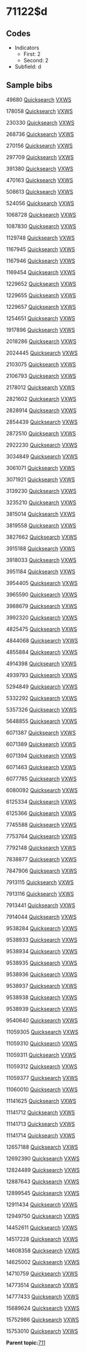 # 71122$d

## Codes

-   Indicators
    -   First: 2
    -   Second: 2
-   Subfield: d

## Sample bibs

49680 [Quicksearch](https://search.library.yale.edu/catalog/49680) [VXWS](http://prodorbis.library.yale.edu:7014/vxws/GetHoldingsService?bibId=49680)

178058 [Quicksearch](https://search.library.yale.edu/catalog/178058) [VXWS](http://prodorbis.library.yale.edu:7014/vxws/GetHoldingsService?bibId=178058)

230330 [Quicksearch](https://search.library.yale.edu/catalog/230330) [VXWS](http://prodorbis.library.yale.edu:7014/vxws/GetHoldingsService?bibId=230330)

268736 [Quicksearch](https://search.library.yale.edu/catalog/268736) [VXWS](http://prodorbis.library.yale.edu:7014/vxws/GetHoldingsService?bibId=268736)

270156 [Quicksearch](https://search.library.yale.edu/catalog/270156) [VXWS](http://prodorbis.library.yale.edu:7014/vxws/GetHoldingsService?bibId=270156)

297709 [Quicksearch](https://search.library.yale.edu/catalog/297709) [VXWS](http://prodorbis.library.yale.edu:7014/vxws/GetHoldingsService?bibId=297709)

391380 [Quicksearch](https://search.library.yale.edu/catalog/391380) [VXWS](http://prodorbis.library.yale.edu:7014/vxws/GetHoldingsService?bibId=391380)

470163 [Quicksearch](https://search.library.yale.edu/catalog/470163) [VXWS](http://prodorbis.library.yale.edu:7014/vxws/GetHoldingsService?bibId=470163)

508613 [Quicksearch](https://search.library.yale.edu/catalog/508613) [VXWS](http://prodorbis.library.yale.edu:7014/vxws/GetHoldingsService?bibId=508613)

524056 [Quicksearch](https://search.library.yale.edu/catalog/524056) [VXWS](http://prodorbis.library.yale.edu:7014/vxws/GetHoldingsService?bibId=524056)

1068728 [Quicksearch](https://search.library.yale.edu/catalog/1068728) [VXWS](http://prodorbis.library.yale.edu:7014/vxws/GetHoldingsService?bibId=1068728)

1087830 [Quicksearch](https://search.library.yale.edu/catalog/1087830) [VXWS](http://prodorbis.library.yale.edu:7014/vxws/GetHoldingsService?bibId=1087830)

1129748 [Quicksearch](https://search.library.yale.edu/catalog/1129748) [VXWS](http://prodorbis.library.yale.edu:7014/vxws/GetHoldingsService?bibId=1129748)

1167945 [Quicksearch](https://search.library.yale.edu/catalog/1167945) [VXWS](http://prodorbis.library.yale.edu:7014/vxws/GetHoldingsService?bibId=1167945)

1167946 [Quicksearch](https://search.library.yale.edu/catalog/1167946) [VXWS](http://prodorbis.library.yale.edu:7014/vxws/GetHoldingsService?bibId=1167946)

1169454 [Quicksearch](https://search.library.yale.edu/catalog/1169454) [VXWS](http://prodorbis.library.yale.edu:7014/vxws/GetHoldingsService?bibId=1169454)

1229652 [Quicksearch](https://search.library.yale.edu/catalog/1229652) [VXWS](http://prodorbis.library.yale.edu:7014/vxws/GetHoldingsService?bibId=1229652)

1229655 [Quicksearch](https://search.library.yale.edu/catalog/1229655) [VXWS](http://prodorbis.library.yale.edu:7014/vxws/GetHoldingsService?bibId=1229655)

1229657 [Quicksearch](https://search.library.yale.edu/catalog/1229657) [VXWS](http://prodorbis.library.yale.edu:7014/vxws/GetHoldingsService?bibId=1229657)

1254651 [Quicksearch](https://search.library.yale.edu/catalog/1254651) [VXWS](http://prodorbis.library.yale.edu:7014/vxws/GetHoldingsService?bibId=1254651)

1917896 [Quicksearch](https://search.library.yale.edu/catalog/1917896) [VXWS](http://prodorbis.library.yale.edu:7014/vxws/GetHoldingsService?bibId=1917896)

2018286 [Quicksearch](https://search.library.yale.edu/catalog/2018286) [VXWS](http://prodorbis.library.yale.edu:7014/vxws/GetHoldingsService?bibId=2018286)

2024445 [Quicksearch](https://search.library.yale.edu/catalog/2024445) [VXWS](http://prodorbis.library.yale.edu:7014/vxws/GetHoldingsService?bibId=2024445)

2103075 [Quicksearch](https://search.library.yale.edu/catalog/2103075) [VXWS](http://prodorbis.library.yale.edu:7014/vxws/GetHoldingsService?bibId=2103075)

2106793 [Quicksearch](https://search.library.yale.edu/catalog/2106793) [VXWS](http://prodorbis.library.yale.edu:7014/vxws/GetHoldingsService?bibId=2106793)

2178012 [Quicksearch](https://search.library.yale.edu/catalog/2178012) [VXWS](http://prodorbis.library.yale.edu:7014/vxws/GetHoldingsService?bibId=2178012)

2821602 [Quicksearch](https://search.library.yale.edu/catalog/2821602) [VXWS](http://prodorbis.library.yale.edu:7014/vxws/GetHoldingsService?bibId=2821602)

2828914 [Quicksearch](https://search.library.yale.edu/catalog/2828914) [VXWS](http://prodorbis.library.yale.edu:7014/vxws/GetHoldingsService?bibId=2828914)

2854439 [Quicksearch](https://search.library.yale.edu/catalog/2854439) [VXWS](http://prodorbis.library.yale.edu:7014/vxws/GetHoldingsService?bibId=2854439)

2872510 [Quicksearch](https://search.library.yale.edu/catalog/2872510) [VXWS](http://prodorbis.library.yale.edu:7014/vxws/GetHoldingsService?bibId=2872510)

2922230 [Quicksearch](https://search.library.yale.edu/catalog/2922230) [VXWS](http://prodorbis.library.yale.edu:7014/vxws/GetHoldingsService?bibId=2922230)

3034849 [Quicksearch](https://search.library.yale.edu/catalog/3034849) [VXWS](http://prodorbis.library.yale.edu:7014/vxws/GetHoldingsService?bibId=3034849)

3061071 [Quicksearch](https://search.library.yale.edu/catalog/3061071) [VXWS](http://prodorbis.library.yale.edu:7014/vxws/GetHoldingsService?bibId=3061071)

3071921 [Quicksearch](https://search.library.yale.edu/catalog/3071921) [VXWS](http://prodorbis.library.yale.edu:7014/vxws/GetHoldingsService?bibId=3071921)

3139230 [Quicksearch](https://search.library.yale.edu/catalog/3139230) [VXWS](http://prodorbis.library.yale.edu:7014/vxws/GetHoldingsService?bibId=3139230)

3235210 [Quicksearch](https://search.library.yale.edu/catalog/3235210) [VXWS](http://prodorbis.library.yale.edu:7014/vxws/GetHoldingsService?bibId=3235210)

3815014 [Quicksearch](https://search.library.yale.edu/catalog/3815014) [VXWS](http://prodorbis.library.yale.edu:7014/vxws/GetHoldingsService?bibId=3815014)

3819558 [Quicksearch](https://search.library.yale.edu/catalog/3819558) [VXWS](http://prodorbis.library.yale.edu:7014/vxws/GetHoldingsService?bibId=3819558)

3827662 [Quicksearch](https://search.library.yale.edu/catalog/3827662) [VXWS](http://prodorbis.library.yale.edu:7014/vxws/GetHoldingsService?bibId=3827662)

3915188 [Quicksearch](https://search.library.yale.edu/catalog/3915188) [VXWS](http://prodorbis.library.yale.edu:7014/vxws/GetHoldingsService?bibId=3915188)

3918033 [Quicksearch](https://search.library.yale.edu/catalog/3918033) [VXWS](http://prodorbis.library.yale.edu:7014/vxws/GetHoldingsService?bibId=3918033)

3951184 [Quicksearch](https://search.library.yale.edu/catalog/3951184) [VXWS](http://prodorbis.library.yale.edu:7014/vxws/GetHoldingsService?bibId=3951184)

3954405 [Quicksearch](https://search.library.yale.edu/catalog/3954405) [VXWS](http://prodorbis.library.yale.edu:7014/vxws/GetHoldingsService?bibId=3954405)

3965590 [Quicksearch](https://search.library.yale.edu/catalog/3965590) [VXWS](http://prodorbis.library.yale.edu:7014/vxws/GetHoldingsService?bibId=3965590)

3988679 [Quicksearch](https://search.library.yale.edu/catalog/3988679) [VXWS](http://prodorbis.library.yale.edu:7014/vxws/GetHoldingsService?bibId=3988679)

3992320 [Quicksearch](https://search.library.yale.edu/catalog/3992320) [VXWS](http://prodorbis.library.yale.edu:7014/vxws/GetHoldingsService?bibId=3992320)

4825475 [Quicksearch](https://search.library.yale.edu/catalog/4825475) [VXWS](http://prodorbis.library.yale.edu:7014/vxws/GetHoldingsService?bibId=4825475)

4844068 [Quicksearch](https://search.library.yale.edu/catalog/4844068) [VXWS](http://prodorbis.library.yale.edu:7014/vxws/GetHoldingsService?bibId=4844068)

4855884 [Quicksearch](https://search.library.yale.edu/catalog/4855884) [VXWS](http://prodorbis.library.yale.edu:7014/vxws/GetHoldingsService?bibId=4855884)

4914398 [Quicksearch](https://search.library.yale.edu/catalog/4914398) [VXWS](http://prodorbis.library.yale.edu:7014/vxws/GetHoldingsService?bibId=4914398)

4939793 [Quicksearch](https://search.library.yale.edu/catalog/4939793) [VXWS](http://prodorbis.library.yale.edu:7014/vxws/GetHoldingsService?bibId=4939793)

5294849 [Quicksearch](https://search.library.yale.edu/catalog/5294849) [VXWS](http://prodorbis.library.yale.edu:7014/vxws/GetHoldingsService?bibId=5294849)

5332292 [Quicksearch](https://search.library.yale.edu/catalog/5332292) [VXWS](http://prodorbis.library.yale.edu:7014/vxws/GetHoldingsService?bibId=5332292)

5357326 [Quicksearch](https://search.library.yale.edu/catalog/5357326) [VXWS](http://prodorbis.library.yale.edu:7014/vxws/GetHoldingsService?bibId=5357326)

5648855 [Quicksearch](https://search.library.yale.edu/catalog/5648855) [VXWS](http://prodorbis.library.yale.edu:7014/vxws/GetHoldingsService?bibId=5648855)

6071387 [Quicksearch](https://search.library.yale.edu/catalog/6071387) [VXWS](http://prodorbis.library.yale.edu:7014/vxws/GetHoldingsService?bibId=6071387)

6071389 [Quicksearch](https://search.library.yale.edu/catalog/6071389) [VXWS](http://prodorbis.library.yale.edu:7014/vxws/GetHoldingsService?bibId=6071389)

6071394 [Quicksearch](https://search.library.yale.edu/catalog/6071394) [VXWS](http://prodorbis.library.yale.edu:7014/vxws/GetHoldingsService?bibId=6071394)

6071463 [Quicksearch](https://search.library.yale.edu/catalog/6071463) [VXWS](http://prodorbis.library.yale.edu:7014/vxws/GetHoldingsService?bibId=6071463)

6077785 [Quicksearch](https://search.library.yale.edu/catalog/6077785) [VXWS](http://prodorbis.library.yale.edu:7014/vxws/GetHoldingsService?bibId=6077785)

6080092 [Quicksearch](https://search.library.yale.edu/catalog/6080092) [VXWS](http://prodorbis.library.yale.edu:7014/vxws/GetHoldingsService?bibId=6080092)

6125334 [Quicksearch](https://search.library.yale.edu/catalog/6125334) [VXWS](http://prodorbis.library.yale.edu:7014/vxws/GetHoldingsService?bibId=6125334)

6125366 [Quicksearch](https://search.library.yale.edu/catalog/6125366) [VXWS](http://prodorbis.library.yale.edu:7014/vxws/GetHoldingsService?bibId=6125366)

7745588 [Quicksearch](https://search.library.yale.edu/catalog/7745588) [VXWS](http://prodorbis.library.yale.edu:7014/vxws/GetHoldingsService?bibId=7745588)

7753764 [Quicksearch](https://search.library.yale.edu/catalog/7753764) [VXWS](http://prodorbis.library.yale.edu:7014/vxws/GetHoldingsService?bibId=7753764)

7792148 [Quicksearch](https://search.library.yale.edu/catalog/7792148) [VXWS](http://prodorbis.library.yale.edu:7014/vxws/GetHoldingsService?bibId=7792148)

7838877 [Quicksearch](https://search.library.yale.edu/catalog/7838877) [VXWS](http://prodorbis.library.yale.edu:7014/vxws/GetHoldingsService?bibId=7838877)

7847906 [Quicksearch](https://search.library.yale.edu/catalog/7847906) [VXWS](http://prodorbis.library.yale.edu:7014/vxws/GetHoldingsService?bibId=7847906)

7913115 [Quicksearch](https://search.library.yale.edu/catalog/7913115) [VXWS](http://prodorbis.library.yale.edu:7014/vxws/GetHoldingsService?bibId=7913115)

7913116 [Quicksearch](https://search.library.yale.edu/catalog/7913116) [VXWS](http://prodorbis.library.yale.edu:7014/vxws/GetHoldingsService?bibId=7913116)

7913441 [Quicksearch](https://search.library.yale.edu/catalog/7913441) [VXWS](http://prodorbis.library.yale.edu:7014/vxws/GetHoldingsService?bibId=7913441)

7914044 [Quicksearch](https://search.library.yale.edu/catalog/7914044) [VXWS](http://prodorbis.library.yale.edu:7014/vxws/GetHoldingsService?bibId=7914044)

9538284 [Quicksearch](https://search.library.yale.edu/catalog/9538284) [VXWS](http://prodorbis.library.yale.edu:7014/vxws/GetHoldingsService?bibId=9538284)

9538933 [Quicksearch](https://search.library.yale.edu/catalog/9538933) [VXWS](http://prodorbis.library.yale.edu:7014/vxws/GetHoldingsService?bibId=9538933)

9538934 [Quicksearch](https://search.library.yale.edu/catalog/9538934) [VXWS](http://prodorbis.library.yale.edu:7014/vxws/GetHoldingsService?bibId=9538934)

9538935 [Quicksearch](https://search.library.yale.edu/catalog/9538935) [VXWS](http://prodorbis.library.yale.edu:7014/vxws/GetHoldingsService?bibId=9538935)

9538936 [Quicksearch](https://search.library.yale.edu/catalog/9538936) [VXWS](http://prodorbis.library.yale.edu:7014/vxws/GetHoldingsService?bibId=9538936)

9538937 [Quicksearch](https://search.library.yale.edu/catalog/9538937) [VXWS](http://prodorbis.library.yale.edu:7014/vxws/GetHoldingsService?bibId=9538937)

9538938 [Quicksearch](https://search.library.yale.edu/catalog/9538938) [VXWS](http://prodorbis.library.yale.edu:7014/vxws/GetHoldingsService?bibId=9538938)

9538939 [Quicksearch](https://search.library.yale.edu/catalog/9538939) [VXWS](http://prodorbis.library.yale.edu:7014/vxws/GetHoldingsService?bibId=9538939)

9540640 [Quicksearch](https://search.library.yale.edu/catalog/9540640) [VXWS](http://prodorbis.library.yale.edu:7014/vxws/GetHoldingsService?bibId=9540640)

11059305 [Quicksearch](https://search.library.yale.edu/catalog/11059305) [VXWS](http://prodorbis.library.yale.edu:7014/vxws/GetHoldingsService?bibId=11059305)

11059310 [Quicksearch](https://search.library.yale.edu/catalog/11059310) [VXWS](http://prodorbis.library.yale.edu:7014/vxws/GetHoldingsService?bibId=11059310)

11059311 [Quicksearch](https://search.library.yale.edu/catalog/11059311) [VXWS](http://prodorbis.library.yale.edu:7014/vxws/GetHoldingsService?bibId=11059311)

11059312 [Quicksearch](https://search.library.yale.edu/catalog/11059312) [VXWS](http://prodorbis.library.yale.edu:7014/vxws/GetHoldingsService?bibId=11059312)

11059377 [Quicksearch](https://search.library.yale.edu/catalog/11059377) [VXWS](http://prodorbis.library.yale.edu:7014/vxws/GetHoldingsService?bibId=11059377)

11060010 [Quicksearch](https://search.library.yale.edu/catalog/11060010) [VXWS](http://prodorbis.library.yale.edu:7014/vxws/GetHoldingsService?bibId=11060010)

11141625 [Quicksearch](https://search.library.yale.edu/catalog/11141625) [VXWS](http://prodorbis.library.yale.edu:7014/vxws/GetHoldingsService?bibId=11141625)

11141712 [Quicksearch](https://search.library.yale.edu/catalog/11141712) [VXWS](http://prodorbis.library.yale.edu:7014/vxws/GetHoldingsService?bibId=11141712)

11141713 [Quicksearch](https://search.library.yale.edu/catalog/11141713) [VXWS](http://prodorbis.library.yale.edu:7014/vxws/GetHoldingsService?bibId=11141713)

11141714 [Quicksearch](https://search.library.yale.edu/catalog/11141714) [VXWS](http://prodorbis.library.yale.edu:7014/vxws/GetHoldingsService?bibId=11141714)

12657188 [Quicksearch](https://search.library.yale.edu/catalog/12657188) [VXWS](http://prodorbis.library.yale.edu:7014/vxws/GetHoldingsService?bibId=12657188)

12692390 [Quicksearch](https://search.library.yale.edu/catalog/12692390) [VXWS](http://prodorbis.library.yale.edu:7014/vxws/GetHoldingsService?bibId=12692390)

12824489 [Quicksearch](https://search.library.yale.edu/catalog/12824489) [VXWS](http://prodorbis.library.yale.edu:7014/vxws/GetHoldingsService?bibId=12824489)

12887643 [Quicksearch](https://search.library.yale.edu/catalog/12887643) [VXWS](http://prodorbis.library.yale.edu:7014/vxws/GetHoldingsService?bibId=12887643)

12899545 [Quicksearch](https://search.library.yale.edu/catalog/12899545) [VXWS](http://prodorbis.library.yale.edu:7014/vxws/GetHoldingsService?bibId=12899545)

12911434 [Quicksearch](https://search.library.yale.edu/catalog/12911434) [VXWS](http://prodorbis.library.yale.edu:7014/vxws/GetHoldingsService?bibId=12911434)

12949750 [Quicksearch](https://search.library.yale.edu/catalog/12949750) [VXWS](http://prodorbis.library.yale.edu:7014/vxws/GetHoldingsService?bibId=12949750)

14452611 [Quicksearch](https://search.library.yale.edu/catalog/14452611) [VXWS](http://prodorbis.library.yale.edu:7014/vxws/GetHoldingsService?bibId=14452611)

14517228 [Quicksearch](https://search.library.yale.edu/catalog/14517228) [VXWS](http://prodorbis.library.yale.edu:7014/vxws/GetHoldingsService?bibId=14517228)

14608358 [Quicksearch](https://search.library.yale.edu/catalog/14608358) [VXWS](http://prodorbis.library.yale.edu:7014/vxws/GetHoldingsService?bibId=14608358)

14625002 [Quicksearch](https://search.library.yale.edu/catalog/14625002) [VXWS](http://prodorbis.library.yale.edu:7014/vxws/GetHoldingsService?bibId=14625002)

14710759 [Quicksearch](https://search.library.yale.edu/catalog/14710759) [VXWS](http://prodorbis.library.yale.edu:7014/vxws/GetHoldingsService?bibId=14710759)

14773514 [Quicksearch](https://search.library.yale.edu/catalog/14773514) [VXWS](http://prodorbis.library.yale.edu:7014/vxws/GetHoldingsService?bibId=14773514)

14777433 [Quicksearch](https://search.library.yale.edu/catalog/14777433) [VXWS](http://prodorbis.library.yale.edu:7014/vxws/GetHoldingsService?bibId=14777433)

15689624 [Quicksearch](https://search.library.yale.edu/catalog/15689624) [VXWS](http://prodorbis.library.yale.edu:7014/vxws/GetHoldingsService?bibId=15689624)

15752986 [Quicksearch](https://search.library.yale.edu/catalog/15752986) [VXWS](http://prodorbis.library.yale.edu:7014/vxws/GetHoldingsService?bibId=15752986)

15753010 [Quicksearch](https://search.library.yale.edu/catalog/15753010) [VXWS](http://prodorbis.library.yale.edu:7014/vxws/GetHoldingsService?bibId=15753010)

**Parent topic:**[711](../../tags/711/711.md)

